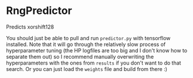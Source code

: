 # RngPredictor
Predicts xorshift128

You should just be able to pull and run `predictor.py` with tensorflow installed.  Note that it will go through the relatively slow process of hyperparameter tuning (the HP logfiles are too big and I don't know how to separate them out) so I recommend manually overwriting the hyperparameters with the ones from `results` if you don't want to do that search. Or you can just load the `weights` file and build from there :)
